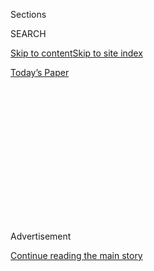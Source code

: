 <div id="app">

<div>

<div>

<div>

<div class="NYTAppHideMasthead css-1q2w90k e1suatyy0">

<div class="section css-ui9rw0 e1suatyy2">

<div class="css-eph4ug er09x8g0">

<div class="css-6n7j50">

</div>

<span class="css-1dv1kvn">Sections</span>

<div class="css-10488qs">

<span class="css-1dv1kvn">SEARCH</span>

</div>

[Skip to content](#site-content)[Skip to site
index](#site-index)

</div>

<div class="css-10698na e1huz5gh0">

</div>

</div>

<div id="masthead-bar-one" class="section hasLinks css-15hmgas e1csuq9d3">

<div class="css-uqyvli e1csuq9d0">

</div>

<div class="css-1uqjmks e1csuq9d1">

</div>

<div class="css-9e9ivx">

[](https://myaccount.nytimes3xbfgragh.onion/auth/login?response_type=cookie&client_id=vi)

</div>

<div class="css-1bvtpon e1csuq9d2">

[Today’s
Paper](https://www.nytimes3xbfgragh.onion/section/todayspaper)

</div>

</div>

</div>

</div>

<div data-aria-hidden="false">

<div id="site-content" data-role="main">

<div>

<div class="css-1aor85t" style="opacity:0.000000001;z-index:-1;visibility:hidden">

<div class="css-1hqnpie">

<div class="css-epjblv">

<span class="css-17xtcya">[Opinion](/section/opinion)</span><span class="css-x15j1o">|</span><span class="css-fwqvlz">Is
Microsoft Sure It Wants to Buy
TikTok?</span>

</div>

<div class="css-k008qs">

<div class="css-1iwv8en">

<span class="css-18z7m18"></span>

<div>

</div>

</div>

<span class="css-1n6z4y">https://nyti.ms/3kbDthU</span>

<div class="css-1705lsu">

<div class="css-4xjgmj">

<div class="css-4skfbu" data-role="toolbar" data-aria-label="Social Media Share buttons, Save button, and Comments Panel with current comment count" data-testid="share-tools">

  - 
  - 
  - 
  - 
    
    <div class="css-6n7j50">
    
    </div>

  - 

</div>

</div>

</div>

</div>

</div>

</div>

<div id="NYT_TOP_BANNER_REGION" class="css-13pd83m">

</div>

<div id="top-wrapper" class="css-1sy8kpn">

<div id="top-slug" class="css-l9onyx">

Advertisement

</div>

[Continue reading the main
story](#after-top)

<div class="ad top-wrapper" style="text-align:center;height:100%;display:block;min-height:250px">

<div id="top" class="place-ad" data-position="top" data-size-key="top">

</div>

</div>

<div id="after-top">

</div>

</div>

<div>

<div class="css-v5btjw etb61u70">

<div class="css-v05ibm etb61u71">

[Opinion](/section/opinion)

</div>

</div>

<div id="sponsor-wrapper" class="css-1hyfx7x">

<div id="sponsor-slug" class="css-19vbshk">

Supported by

</div>

[Continue reading the main
story](#after-sponsor)

<div id="sponsor" class="ad sponsor-wrapper" style="text-align:center;height:100%;display:block">

</div>

<div id="after-sponsor">

</div>

</div>

<div class="css-186x18t">

</div>

<div class="css-1vkm6nb ehdk2mb0">

# Is Microsoft Sure It Wants to Buy TikTok?

</div>

Running a social media service brings headaches and scrutiny.

<div class="css-18e8msd">

<div class="css-vp77d3 epjyd6m0">

<div class="css-1baulvz">

By <span class="css-1baulvz last-byline" itemprop="name">Greg
Bensinger</span>

<div class="css-8atqhb">

Mr. Bensinger is a member of the editorial board.

</div>

</div>

</div>

  - Aug. 4,
    2020

  - 
    
    <div class="css-4xjgmj">
    
    <div class="css-pvvomx" data-role="toolbar" data-aria-label="Social Media Share buttons, Save button, and Comments Panel with current comment count" data-testid="share-tools">
    
      - 
      - 
      - 
      - 
        
        <div class="css-6n7j50">
        
        </div>
    
      - 
    
    </div>
    
    </div>

</div>

![<span class="css-cch8ym"><span class="css-1dv1kvn">Credit</span><span class="css-cnj6d5 e1z0qqy90" itemprop="copyrightHolder"><span class="css-1ly73wi e1tej78p0">Credit...</span><span>By
Illustration By The New York Times; Video And Photographs By Getty
Images</span></span></span>](https://static01.graylady3jvrrxbe.onion/images/2020/08/05/opinion/05besigner_tiktok/05besigner_tiktok-mediumSquareAt3X.jpg)

<div class="css-mdjrty">

[阅读简体中文版](https://cn.nytimes3xbfgragh.onion/opinion/20200805/tiktok-microsoft-trump/ "Read in Simplified Chinese")[閱讀繁體中文版](https://cn.nytimes3xbfgragh.onion/opinion/20200805/tiktok-microsoft-trump/zh-hant/ "Read in Traditional Chinese")

</div>

</div>

<div class="section meteredContent css-1r7ky0e" name="articleBody" itemprop="articleBody">

<div class="css-1fanzo5 StoryBodyCompanionColumn">

<div class="css-53u6y8">

Microsoft has emerged in recent days as the leading suitor for the
fast-growing but embattled social media app TikTok. What the company may
be buying is a big headache.

The tech giant said it would continue negotiating toward a purchase of
the short-video-sharing service amid President Trump’s attempts to ban
from the United States or wrest control of TikTok, which is owned by a
Chinese company. The president’s concerns ostensibly revolve around
security, particularly the threat — real or imagined — that the Chinese
government may gain access to TikTok’s valuable data on American
citizens.

Mr. Trump on Monday [blessed Microsoft’s
pursuit](https://www.nytimes3xbfgragh.onion/2020/08/03/technology/trump-tiktok-microsoft.html)
of some of TikTok’s assets, including versions of the app that are
available in the United States, Australia, Canada and New Zealand. If
Microsoft or another “very American” company fails to reach a deal to
bring TikTok in the U.S. under local control by Sept. 15, Mr. Trump
said, he will force it to shut down.

TikTok offers a steady stream of user-made videos, featuring everything
from dance moves to cooking tips to piano-playing cats to movie
re-enactments, most clocking in at less than a minute. The app is wildly
popular with teenagers and young adults and is backed by software that
delivers videos to users matching their interests. It’s great fun.

</div>

</div>

<div class="css-1fanzo5 StoryBodyCompanionColumn">

<div class="css-53u6y8">

But what would staid old Microsoft, purveyor of Windows and Excel, get
out of this deal? Instant access to a demographic that has largely
bypassed it.

The company would, though, also be taking on all of the hassles and
dangers that come with running a social media service: hate speech,
misinformation, trolling, nudity, copyright infringement. Interspersed
with TikTok’s largely anodyne content are growing [far-right
communities](https://www.huffpost.com/entry/far-right-tiktok-gen-z_n_5cb63040e4b082aab08da0d3),
[white
supremacists](https://www.vice.com/en_us/article/yw74gy/tiktok-neo-nazis-white-supremacy)
and [Covid-19
misinformation](https://www.rollingstone.com/culture/culture-features/tiktok-conspiracy-theories-bill-gates-microchip-vaccine-996394/).

TikTok has said it removed [49 million
videos](https://www.theverge.com/2020/7/9/21317832/tiktok-content-violations-videos-removed-49-million-2h2019-transparency-report)
for various reasons in the last half of 2019, compared with about 15
million taken down by its much larger rival YouTube. Like Facebook,
TikTok has formed [an outside
group](https://techcrunch.com/2020/03/18/tiktok-brings-in-outside-experts-to-help-it-craft-moderation-and-content-policies/)
to help police its content.

“Microsoft is buying itself real aggravation,” said Gigi Sohn, a former
Federal Communications Commission senior adviser and a fellow at the
Georgetown Law Institute for Technology Law & Policy. “There’s no reason
hate speech and misinformation won’t just keep growing.”

Whether or not TikTok funnels personal information to the Chinese
government, its collection of data like locations, internet addresses
and private messages rivals that of Facebook, [The Washington Post has
reported](https://www.washingtonpost.com/technology/2020/07/13/tiktok-privacy/).
India
[banned](https://www.nytimes3xbfgragh.onion/2020/06/30/technology/india-china-tiktok.html)
the app over privacy concerns, and Secretary of State Mike Pompeo has
raised similar concerns. In part to quell that unease, TikTok has hired
an American chief executive and says data is stored only in the United
States and Singapore.

</div>

</div>

<div class="css-1fanzo5 StoryBodyCompanionColumn">

<div class="css-53u6y8">

Microsoft so far has declined to comment on its interest in TikTok
beyond [a blog
post](https://blogs.microsoft.com/blog/2020/08/02/microsoft-to-continue-discussions-on-potential-tiktok-purchase-in-the-united-states/)
over the weekend assuring users that information collected from TikTok
would be kept in the United States, and data housed elsewhere would be
deleted.

The company would need to do much more than that to protect users.
Though Facebook, YouTube and Twitter have deployed artificial
intelligence software and hired thousands of content moderators to take
down vile or misleading posts, dangerous content inevitably slips
through. Recently, a [video spreading bogus
claims](https://www.nytimes3xbfgragh.onion/2020/07/28/technology/virus-video-trump.html)
about the value of using hydroxychloroquine to treat Covid-19 racked up
millions of views on YouTube, Facebook and Twitter and was shared by
members of the Trump family before being taken down.

Microsoft has little experience in the tricky and subjective art of
corralling a social media site. It
[bought](https://www.nytimes3xbfgragh.onion/2016/12/08/technology/with-linkedin-microsoft-looks-to-avoid-past-acquisition-busts.html)
LinkedIn for about $26 billion in 2016, but that’s a reliably sober
platform. If the company is successful in snapping up TikTok’s U.S.
operations, and its roughly 100 million American users, Microsoft should
immediately beef up TikTok’s policies with a clear, aggressive code of
conduct of its own — and then actually enforce that policy.

If YouTube, Facebook and Twitter are any indication, Microsoft would
have to defend itself against significant criticism from both sides of
the political aisle about unevenly enforced policies. Does the company
have the wherewithal to ramp up content removal or blocking of users
when it might anger a key political or business ally — or a TikTok star?

TikTok users already have demonstrated their might, including
[claims](https://www.nytimes3xbfgragh.onion/2020/06/21/style/tiktok-trump-rally-tulsa.html)
to registering en masse for tickets to President Trump’s Tulsa, Okla.,
rally that they never redeemed.

There are, of course, serious matters of international diplomacy to
consider in this deal. There’s also the concern that, despite vehement
denials by TikTok’s parent, ByteDance, the Chinese government may now or
in the future collect and analyze the reams of data that the app culls
from its roughly 800 million users. In the United States,
[senators](https://www.nytimes3xbfgragh.onion/reuters/2020/07/22/technology/22reuters-usa-tiktok-vote.html),
Mr. Trump’s cabinet and, apparently,
[Amazon](https://www.nytimes3xbfgragh.onion/2020/07/10/technology/tiktok-amazon-security-risk.html)
all have developed a mistrust of the service.

“While TikTok isn’t immune to the challenges that all platforms face,
the fact that our users come to express their creative sides immediately
makes TikTok a much more uplifting environment than one might experience
on other platforms,” a company spokeswoman, Jamie Favazza, said in a
statement. Ms. Favazza noted that TikTok forbids posting misleading
information about elections and removes content that violates its
policies, and she reiterated that ByteDance doesn’t share data with the
Chinese government.

</div>

</div>

<div class="css-1fanzo5 StoryBodyCompanionColumn">

<div class="css-53u6y8">

Microsoft has a perfectly [profitable
business](https://www.wsj.com/articles/microsoft-revenue-surges-thoughazure-cloud-growth-slows-11595449687)
without TikTok, meaning the potential scrutiny must be worth it to score
tech’s most coveted prize: data, data, data. The investment firm Cowen
Group estimated the coveted 18- to 24-year-old demographic averages
nearly an hour a day on TikTok, compared with 44 minutes on Instagram
and 36 minutes on Snapchat. And TikTok could be worth [$200
billion](https://markets.businessinsider.com/news/stocks/microsoft-tiktok-stock-add-value-billion-deal-wall-street-analyst-2020-8-1029463140#)
to Microsoft in just three years, estimates Wedbush Securities.

Microsoft has
[longed](https://www.nytimes3xbfgragh.onion/2020/08/03/technology/tiktok-microsoft-tweens.html)
to be one of the cool kids of tech. Last week it was left out of a House
antitrust subcommittee hearing where the chief executives of Facebook,
Google, Amazon and Apple were peppered with questions about a host of
issues, including bias, post removals and their ever-shifting policies.
Cool or not, buying TikTok just might get Microsoft into that hot seat.

</div>

</div>

<div>

</div>

<div class="css-1fanzo5 StoryBodyCompanionColumn">

<div class="css-53u6y8">

*The Times is committed to publishing* [*a diversity of
letters*](https://www.nytimes3xbfgragh.onion/2019/01/31/opinion/letters/letters-to-editor-new-york-times-women.html)
*to the editor. We’d like to hear what you think about this or any of
our articles. Here are some*
[*tips*](https://help.nytimes3xbfgragh.onion/hc/en-us/articles/115014925288-How-to-submit-a-letter-to-the-editor)*.
And here’s our email:*
[*letters@NYTimes.com*](mailto:letters@NYTimes.com)*.*

*Follow The New York Times Opinion section on*
[*Facebook*](https://www.facebookcorewwwi.onion/nytopinion)*,* [*Twitter
(@NYTopinion)*](http://twitter.com/NYTOpinion) *and*
[*Instagram*](https://www.instagram.com/nytopinion/)*.*

</div>

</div>

</div>

<div>

</div>

<div>

</div>

<div>

</div>

<div>

<div id="bottom-wrapper" class="css-1ede5it">

<div id="bottom-slug" class="css-l9onyx">

Advertisement

</div>

[Continue reading the main
story](#after-bottom)

<div id="bottom" class="ad bottom-wrapper" style="text-align:center;height:100%;display:block;min-height:90px">

</div>

<div id="after-bottom">

</div>

</div>

</div>

</div>

</div>

## Site Index

<div>

</div>

## Site Information Navigation

  - [© <span>2020</span> <span>The New York Times
    Company</span>](https://help.nytimes3xbfgragh.onion/hc/en-us/articles/115014792127-Copyright-notice)

<!-- end list -->

  - [NYTCo](https://www.nytco.com/)
  - [Contact
    Us](https://help.nytimes3xbfgragh.onion/hc/en-us/articles/115015385887-Contact-Us)
  - [Work with us](https://www.nytco.com/careers/)
  - [Advertise](https://nytmediakit.com/)
  - [T Brand Studio](http://www.tbrandstudio.com/)
  - [Your Ad
    Choices](https://www.nytimes3xbfgragh.onion/privacy/cookie-policy#how-do-i-manage-trackers)
  - [Privacy](https://www.nytimes3xbfgragh.onion/privacy)
  - [Terms of
    Service](https://help.nytimes3xbfgragh.onion/hc/en-us/articles/115014893428-Terms-of-service)
  - [Terms of
    Sale](https://help.nytimes3xbfgragh.onion/hc/en-us/articles/115014893968-Terms-of-sale)
  - [Site
    Map](https://spiderbites.nytimes3xbfgragh.onion)
  - [Help](https://help.nytimes3xbfgragh.onion/hc/en-us)
  - [Subscriptions](https://www.nytimes3xbfgragh.onion/subscription?campaignId=37WXW)

</div>

</div>

</div>

</div>
